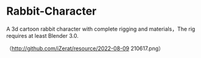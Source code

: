# Rabbit-Character
A 3d cartoon rabbit character with complete rigging and materials，The rig requires at least Blender 3.0.

（http://github.com/iZerat/resource/2022-08-09 210617.png）
